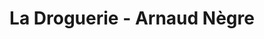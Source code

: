 ---
title: "La Droguerie - Arnaud Nègre"
url: /castres/la-droguerie-arnaud-negre/
shop: Haushaltsartikel
---
